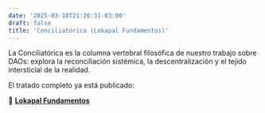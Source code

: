 ```yaml
---
date: '2025-03-10T21:26:31-03:00'
draft: false
title: 'Conciliatórica (Lokapal Fundamentos)'
---
```


La Conciliatórica es la columna vertebral filosófica de nuestro trabajo sobre DAOs: explora la reconciliación sistémica, la descentralización y el tejido intersticial de la realidad.

El tratado completo ya está publicado:

🔗 [**Lokapal Fundamentos**](https://lokapal-xyz.github.io/fundamentos/)

